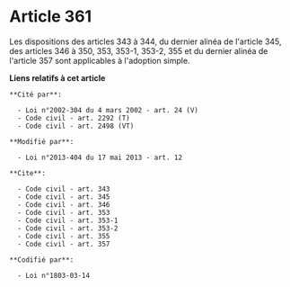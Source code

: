 # Article 361

Les dispositions des articles 343 à 344, du dernier alinéa de l'article 345, des articles 346 à 350, 353, 353-1, 353-2, 355
et du dernier alinéa de l'article 357 sont applicables à l'adoption simple.

**Liens relatifs à cet article**

	**Cité par**:

	  - Loi n°2002-304 du 4 mars 2002 - art. 24 (V)
	  - Code civil - art. 2292 (T)
	  - Code civil - art. 2498 (VT)

	**Modifié par**:

	  - Loi n°2013-404 du 17 mai 2013 - art. 12

	**Cite**:

	  - Code civil - art. 343
	  - Code civil - art. 345
	  - Code civil - art. 346
	  - Code civil - art. 353
	  - Code civil - art. 353-1
	  - Code civil - art. 353-2
	  - Code civil - art. 355
	  - Code civil - art. 357

	**Codifié par**:

	  - Loi n°1803-03-14
